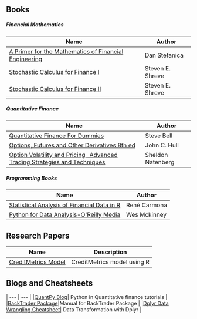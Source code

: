 ## Books
##### Financial Mathematics
| Name | Author |
| --- | --- |
| [A Primer for the Mathematics of Financial Engineering](https://github.com/kailashkumar-S/kailashkumar-S/blob/9bbbe922046a35659f387d1b82bf6d6e88671d6c/Resources/Books/Dan%20Stefanica%20-%20A%20Primer%20for%20the%20Mathematics%20of%20Financial%20Engineering%20%20-FE%20Press%20(2008).pdf) | Dan Stefanica |
| [Stochastic Calculus for Finance I](https://github.com/kailashkumar-S/kailashkumar-S/blob/9bbbe922046a35659f387d1b82bf6d6e88671d6c/Resources/Books/Stochastic_Calculus_for_Finance_I.pdf) | Steven E. Shreve |
| [Stochastic Calculus for Finance II](https://github.com/kailashkumar-S/kailashkumar-S/blob/9bbbe922046a35659f387d1b82bf6d6e88671d6c/Resources/Books/Stochastic_Calculus_for_Finance_II.pdf) | Steven E. Shreve |

##### Quantitative Finance 
| Name | Author |
| --- | --- |
| [Quantitative Finance For Dummies](https://github.com/kailashkumar-S/kailashkumar-S/blob/9bbbe922046a35659f387d1b82bf6d6e88671d6c/Resources/Books/%5BFor%20Dummies%20Business%20%26%20Personal%20Finance%5D%20Steve%20Bell%20DPhil%20-%20Quantitative%20Finance%20For%20Dummies%20(2016%2C%20For%20Dummies)%20-%20libgen.li.epub) |Steve Bell |
| [Options, Futures and Other Derivatives 8th ed](https://github.com/kailashkumar-S/kailashkumar-S/blob/9bbbe922046a35659f387d1b82bf6d6e88671d6c/Resources/Books/Sheldon%20Natenberg%20-%20Option%20Volatility%20and%20Pricing_%20Advanced%20Trading%20Strategies%20and%20Techniques%2C%202nd%20Edition-McGraw-Hill%20Education%20(2014).epub) | John C. Hull |
| [Option Volatility and Pricing_ Advanced Trading Strategies and Techniques](https://github.com/kailashkumar-S/kailashkumar-S/blob/9bbbe922046a35659f387d1b82bf6d6e88671d6c/Resources/Books/Sheldon%20Natenberg%20-%20Option%20Volatility%20and%20Pricing_%20Advanced%20Trading%20Strategies%20and%20Techniques%2C%202nd%20Edition-McGraw-Hill%20Education%20(2014).epub) | Sheldon Natenberg |

##### Programming Books
| Name | Author |
| --- | --- |
| [Statistical Analysis of Financial Data in R](https://github.com/kailashkumar-S/kailashkumar-S/blob/7c8cb6da8ff525ae864dc606408cbd92b5ab1910/Resources/Books/Statistical_Analysis_of_Financial_Data_in_R.pdf.pdf) | René Carmona |
| [Python for Data Analysis-O'Reilly Media](https://github.com/kailashkumar-S/kailashkumar-S/blob/9bbbe922046a35659f387d1b82bf6d6e88671d6c/Resources/Books/Wes%20McKinney%20-%20Python%20for%20Data%20Analysis-O'Reilly%20Media%20(2012).epub) | Wes Mckinney |


## Research Papers
| Name | Description |
| --- | --- |
| [CreditMetrics Model](https://github.com/kailashkumar-S/kailashkumar-S/blob/34fbddc702a750ad4479d66f3f6bee972a80962d/Resources/CreditMetricsModel/notes.md)  | CreditMetrics model using R |

## Blogs and Cheatsheets
| --- | --- |
|[QuantPy Blog](https://quantpy.com.au/)| Python in Quantitative finance tutorials |
|[BackTrader Package](https://www.backtrader.com/blog/)|Manual for BackTrader Package |
|[Dplyr Data Wrangling Cheatsheet](https://github.com/rstudio/cheatsheets/blob/a045e18875cde4c9cf9c7f5f8bee71b4c8c2a2b7/data-transformation.pdf)| Data Transformation with Dplyr |
